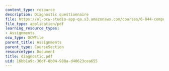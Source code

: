 ```yaml
---
content_type: resource
description: Diagnostic questionnaire
file: https://ol-ocw-studio-app-qa.s3.amazonaws.com/courses/6-844-computability-theory-of-and-with-scheme-spring-2003/16bb1a9c36df8b04988ad40623cea655_diagnostic.pdf
file_type: application/pdf
learning_resource_types:
- Assignments
ocw_type: OCWFile
parent_title: Assignments
parent_type: CourseSection
resourcetype: Document
title: diagnostic.pdf
uid: 16bb1a9c-36df-8b04-988a-d40623cea655
---
```

